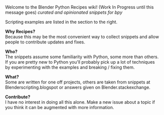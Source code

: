 Welcome to the Blender Python Recipes wiki!  (Work In Progress until this message goes)
_curated and opinionated snippets for bpy_

Scripting examples are listed in the section to the right.

**Why Recipes?**   
Because this may be the most convenient way to collect snippets and allow people to contribute updates and fixes.

**Who?**   
The snippets assume some familiarity with Python, some more than others. If you are pretty new to Python you'll probably pick up a lot of techniques by experimenting with the examples and breaking / fixing them.

**What?**  
Some are written for one off projects, others are taken from snippets at Blenderscripting.blogspot or answers given on Blender.stackexchange.

**Contribute?**  
I have no interest in doing all this alone. Make a new issue about a topic if you think it can be augmented with more information.
